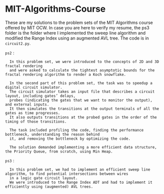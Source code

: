 # MIT-Algorithms-Course
These are my solutions to the problem sets of the MIT Algorithms course offered by MIT OCW. In case you are here to verify my resume, the ps3 folder is the folder where I implemented the sweep line algorithm and modified the Range Index using an augmented AVL tree. The code is in <code>circuit2.py</code>.

<code>ps2</code> : 

      In this problem set, we were introduced to the concepts of 2D and 3D fractal rendering 
      and were asked to calculate the tightest asymptotic bounds for the fractal rendering algorithm to render a Koch snowflake.

      In the second part of this problem set, the task was to speedup a digital circuit simulator. 
      The circuit simulator takes an input file that describes a circuit layout, including gates’ delays,
      probes (indicating the gates that we want to monitor the output), and external inputs. 
      It then simulates the transitions at the output terminals of all the gates as time progresses. 
      It also outputs transitions at the probed gates in the order of the timing of those transitions.
      
      The task included profiling the code, finding the performance bottleneck, understanding the reason behind
      it, and removing the bottleneck by optimizing the code.
      
      The solution demanded implementing a more efficient data structure, the Priority Queue, from scratch, using Min Heap.
      
       
<code>ps3</code> :

      In this problem set, we had to implement an efficient sweep line algorithm, to find potential intersections between wires
      in a logic gate circuit layout.
      We were introduced to the Range Index ADT and had to implement it efficiently using (augmented) AVL trees.
      
